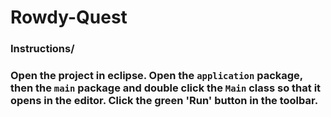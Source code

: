 # <h1>Rowdy-Quest</h1>

<div>
  <h3>Instructions/<h3>
    <p>Open the project in eclipse. Open the <code>application</code> package, then the <code>main</code> package and double click the <code>Main</code> class so that it opens in the editor. Click the green 'Run' button in the toolbar.</p>
</div>
